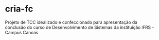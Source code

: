 # cria-fc
Projeto de TCC idealizado e confeccionado para apresentação da conclusão do curso de Desenvolvimento de Sistemas da instituição IFRS - Campus Canoas
